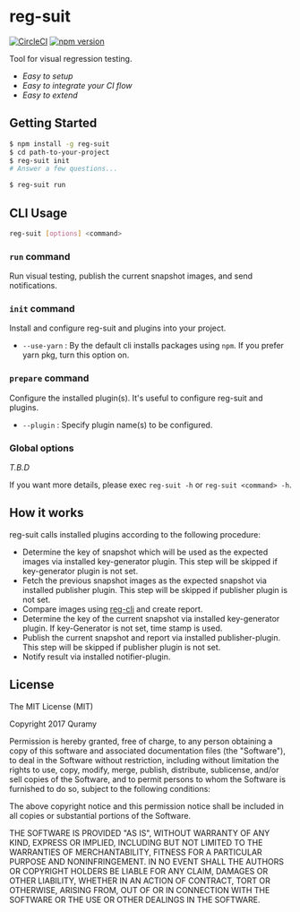 # reg-suit
[![CircleCI](https://circleci.com/gh/reg-viz/reg-suit.svg?style=svg)](https://circleci.com/gh/reg-viz/reg-suit)
[![npm version](https://badge.fury.io/js/reg-suit.svg)](https://badge.fury.io/js/reg-suit)

Tool for visual regression testing.

* *Easy to setup*
* *Easy to integrate your CI flow*
* *Easy to extend*

## Getting Started

```sh
$ npm install -g reg-suit
$ cd path-to-your-project
$ reg-suit init
# Answer a few questions...
```

```sh
$ reg-suit run
```

## CLI Usage

```sh
reg-suit [options] <command>
```

### `run` command

Run visual testing, publish the current snapshot images, and send notifications.

### `init` command

Install and configure reg-suit and plugins into your project.

- `--use-yarn` : By the default cli installs packages using `npm`. If you prefer yarn pkg, turn this option on.

### `prepare` command

Configure the installed plugin(s). It's useful to configure reg-suit and plugins.

- `--plugin` : Specify plugin name(s) to be configured.

### Global options
*T.B.D*

If you want more details, please exec `reg-suit -h` or `reg-suit <command> -h`.

## How it works

reg-suit calls installed plugins according to the following procedure:

* Determine the key of snapshot which will be used as the expected images via installed key-generator plugin. This step will be skipped if key-generator plugin is not set.
* Fetch the previous snapshot images as the expected snapshot via installed publisher plugin. This step will be skipped if publisher plugin is not set.
* Compare images using [reg-cli](https://github.com/bokuweb/reg-cli) and create report.
* Determine the key of the current snapshot via installed key-generator plugin. If key-Generator is not set, time stamp is used.
* Publish the current snapshot and report via installed publisher-plugin. This step will be skipped if publisher plugin is not set.
* Notify result via installed notifier-plugin.


## License
The MIT License (MIT)

Copyright 2017 Quramy

Permission is hereby granted, free of charge, to any person obtaining a copy of this software and associated documentation files (the "Software"), to deal in the Software without restriction, including without limitation the rights to use, copy, modify, merge, publish, distribute, sublicense, and/or sell copies of the Software, and to permit persons to whom the Software is furnished to do so, subject to the following conditions:

The above copyright notice and this permission notice shall be included in all copies or substantial portions of the Software.

THE SOFTWARE IS PROVIDED "AS IS", WITHOUT WARRANTY OF ANY KIND, EXPRESS OR IMPLIED, INCLUDING BUT NOT LIMITED TO THE WARRANTIES OF MERCHANTABILITY, FITNESS FOR A PARTICULAR PURPOSE AND NONINFRINGEMENT. IN NO EVENT SHALL THE AUTHORS OR COPYRIGHT HOLDERS BE LIABLE FOR ANY CLAIM, DAMAGES OR OTHER LIABILITY, WHETHER IN AN ACTION OF CONTRACT, TORT OR OTHERWISE, ARISING FROM, OUT OF OR IN CONNECTION WITH THE SOFTWARE OR THE USE OR OTHER DEALINGS IN THE SOFTWARE.
